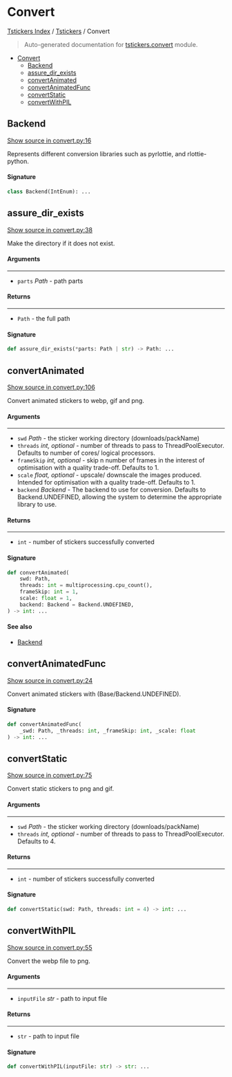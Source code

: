 # Convert

[Tstickers Index](../README.md#tstickers-index) / [Tstickers](./index.md#tstickers) / Convert

> Auto-generated documentation for [tstickers.convert](../../../tstickers/convert.py) module.

- [Convert](#convert)
  - [Backend](#backend)
  - [assure_dir_exists](#assure_dir_exists)
  - [convertAnimated](#convertanimated)
  - [convertAnimatedFunc](#convertanimatedfunc)
  - [convertStatic](#convertstatic)
  - [convertWithPIL](#convertwithpil)

## Backend

[Show source in convert.py:16](../../../tstickers/convert.py#L16)

Represents different conversion libraries such as pyrlottie, and rlottie-python.

#### Signature

```python
class Backend(IntEnum): ...
```



## assure_dir_exists

[Show source in convert.py:38](../../../tstickers/convert.py#L38)

Make the directory if it does not exist.

#### Arguments

----
 - `parts` *Path* - path parts

#### Returns

-------
 - `Path` - the full path

#### Signature

```python
def assure_dir_exists(*parts: Path | str) -> Path: ...
```



## convertAnimated

[Show source in convert.py:106](../../../tstickers/convert.py#L106)

Convert animated stickers to webp, gif and png.

#### Arguments

----
 - `swd` *Path* - the sticker working directory (downloads/packName)
 - `threads` *int, optional* - number of threads to pass to ThreadPoolExecutor. Defaults
  to number of cores/ logical processors.
 - `frameSkip` *int, optional* - skip n number of frames in the interest of
 optimisation with a quality trade-off. Defaults to 1.
 - `scale` *float, optional* - upscale/ downscale the images produced. Intended
 for optimisation with a quality trade-off. Defaults to 1.
 - `backend` *Backend* - The backend to use for conversion. Defaults to Backend.UNDEFINED,
allowing the system to determine the appropriate library to use.

#### Returns

-------
 - `int` - number of stickers successfully converted

#### Signature

```python
def convertAnimated(
    swd: Path,
    threads: int = multiprocessing.cpu_count(),
    frameSkip: int = 1,
    scale: float = 1,
    backend: Backend = Backend.UNDEFINED,
) -> int: ...
```

#### See also

- [Backend](#backend)



## convertAnimatedFunc

[Show source in convert.py:24](../../../tstickers/convert.py#L24)

Convert animated stickers with (Base/Backend.UNDEFINED).

#### Signature

```python
def convertAnimatedFunc(
    _swd: Path, _threads: int, _frameSkip: int, _scale: float
) -> int: ...
```



## convertStatic

[Show source in convert.py:75](../../../tstickers/convert.py#L75)

Convert static stickers to png and gif.

#### Arguments

----
 - `swd` *Path* - the sticker working directory (downloads/packName)
 - `threads` *int, optional* - number of threads to pass to ThreadPoolExecutor. Defaults to 4.

#### Returns

-------
 - `int` - number of stickers successfully converted

#### Signature

```python
def convertStatic(swd: Path, threads: int = 4) -> int: ...
```



## convertWithPIL

[Show source in convert.py:55](../../../tstickers/convert.py#L55)

Convert the webp file to png.

#### Arguments

----
 - `inputFile` *str* - path to input file

#### Returns

-------
 - `str` - path to input file

#### Signature

```python
def convertWithPIL(inputFile: str) -> str: ...
```